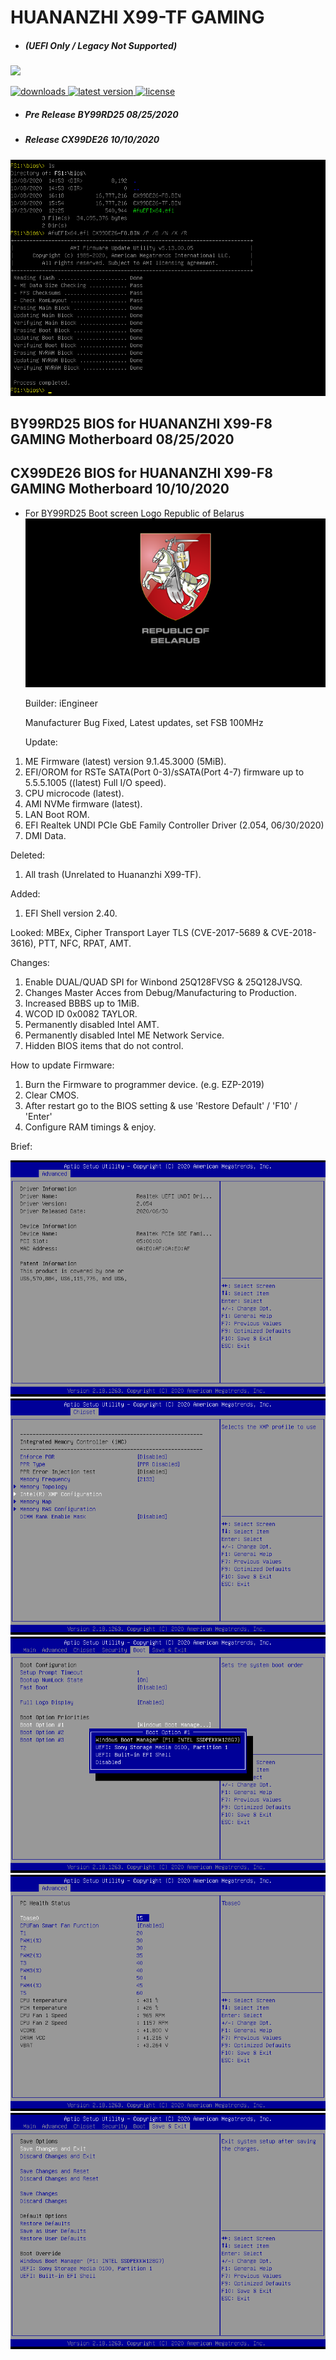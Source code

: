 # HUANANZHI X99-TF GAMING
* ##### (UEFI Only / Legacy Not Supported)

[![](https://img.shields.io/badge/Donate-PayPal-blue.svg?style=for-the-badge&logo=appveyor)](https://www.paypal.com/cgi-bin/webscr?cmd=_s-xclick&hosted_button_id=V67FWZ82WTFTW)
<div align="left">
    <a href="https://github.com/BIOS-iEngineer/HUANANZHI-X99-TF/releases">
        <img src="https://img.shields.io/github/downloads/BIOS-iEngineer/HUANANZHI-X99-TF/total.svg?color=silver&style=for-the-badge&logo=appveyor" alt="downloads"/>
    </a>
    <a href="https://github.com/BIOS-iEngineer/HUANANZHI-X99-TF/releases/latest">
        <img src="https://img.shields.io/github/release/BIOS-iEngineer/HUANANZHI-X99-TF.svg?color=silver&style=for-the-badge&logo=appveyor" alt="latest version"/>
    </a>
    <a href="https://github.com/BIOS-iEngineer/HUANANZHI-X99-TF/blob/master/License">
        <img src="https://img.shields.io/github/license/BIOS-iEngineer/HUANANZHI-X99-TF.svg?style=for-the-badge&logo=appveyor" alt="license"/>
    </a>
</div>

* ##### Pre Release BY99RD25 08/25/2020
* ##### Release CX99DE26 10/10/2020

![How Update BY99RD25 to CX99DE26](CX99DE26.png)

## BY99RD25 BIOS for HUANANZHI X99-F8 GAMING Motherboard 08/25/2020
## CX99DE26 BIOS for HUANANZHI X99-F8 GAMING Motherboard 10/10/2020

* For BY99RD25 Boot screen Logo Republic of Belarus
![Republic of Belarus](REPUBLIC-OF-BELARUS.png)

  Builder: iEngineer

  Manufacturer Bug Fixed, Latest updates, set FSB 100MHz

  Update:
1) ME Firmware (latest) version 9.1.45.3000 (5MiB).
2) EFI/OROM for RSTe SATA(Port 0-3)/sSATA(Port 4-7) firmware up to 5.5.5.1005 ((latest) Full I/O speed).
3) CPU microcode (latest).
4) AMI NVMe firmware (latest).
5) LAN Boot ROM.
6) EFI Realtek UNDI PCIe GbE Family Controller Driver (2.054, 06/30/2020)
7) DMI Data.

  Deleted:
1) All trash (Unrelated to Huananzhi X99-TF).

  Added:
1) EFI Shell version 2.40.

  Looked:
MBEx, Cipher Transport Layer TLS (CVE-2017-5689 & CVE-2018-3616), PTT, NFC, RPAT, AMT.

  Changes:
1) Enable DUAL/QUAD SPI for Winbond 25Q128FVSG & 25Q128JVSQ.
2) Changes Master Acces from Debug/Manufacturing to Production.
3) Increased BBBS up to 1MiB.
4) WCOD ID 0x0082 TAYLOR.
5) Permanently disabled Intel AMT.
6) Permanently disabled Intel ME Network Service.
7) Hidden BIOS items that do not control.

  How to update Firmware:
1) Burn the Firmware to programmer device. (e.g. EZP-2019)
2) Clear CMOS.
3) After restart go to the BIOS setting & use 'Restore Default' / 'F10' / 'Enter'
4) Configure RAM timings & enjoy.

Brief:

![Realtek UIEFI UNDI Driver](UNDI.png)
![Intel XMP Configuration](MEMORY.png)
![Boot option](BOOT.png)
![PC Health Status](PM.png)
![Save & Exit](SAVE.png)
